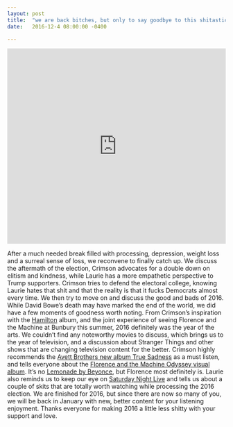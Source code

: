 ```yaml
---
layout: post
title:  "we are back bitches, but only to say goodbye to this shitastic year, 2016"
date:   2016-12-4 08:00:00 -0400

---
```

<iframe width="100%" height="450" scrolling="no" frameborder="no" src="https://w.soundcloud.com/player/?url=https%3A//api.soundcloud.com/tracks/296084498&amp;auto_play=false&amp;hide_related=false&amp;show_comments=true&amp;show_user=true&amp;show_reposts=false&amp;visual=true"></iframe>

After a much needed break filled with processing, depression, weight loss and a surreal sense of loss, we reconvene to finally catch up. We discuss the aftermath of the election, Crimson advocates for a double down on elitism and kindness, while Laurie has a more empathetic perspective to Trump supporters. Crimson tries to defend the electoral college, knowing Laurie hates that shit and that the reality is that it fucks Democrats almost every time. We then try to move on and discuss the good and bads of 2016. While David Bowe’s death may have marked the end of the world, we did have a few moments of goodness worth noting.  From Crimson’s inspiration with the [Hamilton](https://en.wikipedia.org/wiki/Hamilton_(album)) album, and the joint experience of seeing Florence and the Machine at Bunbury this summer, 2016 definitely was the year of the arts. We couldn’t find any noteworthy movies to discuss, which brings us to the year of television, and a discussion about Stranger Things and other shows that are changing television content for the better. Crimson highly recommends the [Avett Brothers new album True Sadness](http://www.npr.org/2016/06/20/482010052/first-listen-the-avett-brothers-true-sadness) as a must listen, and tells everyone about the [Florence and the Machine Odyssey visual album](https://www.youtube.com/watch?v=HajiEqEtIRY). It’s no [Lemonade by Beyonce](http://www.beyonce.com/album/lemonade-visual-album/), but Florence most definitely is. Laurie also reminds us to keep our eye on [Saturday Night Live](http://www.nbc.com/saturday-night-live/video/election-night/3424956) and tells us about a couple of skits that are totally worth watching while processing the 2016 election. We are finished for 2016, but since there are now so many of you, we will be back in January with new, better content for your listening enjoyment. Thanks everyone for making 2016 a little less shitty with your support and love. 
